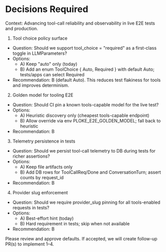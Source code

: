 # Decisions Required

Context: Advancing tool-call reliability and observability in live E2E tests and production.

1) Tool choice policy surface
- Question: Should we support tool_choice = "required" as a first-class toggle in LLMParameters?
- Options:
  - A) Keep "auto" only (today)
  - B) Add an enum ToolChoice { Auto, Required } with default Auto; tests/apps can select Required
- Recommendation: B (default Auto). This reduces test flakiness for tools and improves determinism.

2) Golden model for tooling E2E
- Question: Should CI pin a known tools-capable model for the live test?
- Options:
  - A) Heuristic discovery only (cheapest tools-capable endpoint)
  - B) Allow override via env PLOKE_E2E_GOLDEN_MODEL; fall back to heuristic
- Recommendation: B

3) Telemetry persistence in tests
- Question: Should we persist tool-call telemetry to DB during tests for richer assertions?
- Options:
  - A) Keep file artifacts only
  - B) Add DB rows for ToolCallReq/Done and ConversationTurn; assert counts by request_id
- Recommendation: B

4) Provider slug enforcement
- Question: Should we require provider_slug pinning for all tools-enabled requests in tests?
- Options:
  - A) Best-effort hint (today)
  - B) Hard requirement in tests; skip when not available
- Recommendation: B

Please review and approve defaults. If accepted, we will create follow-up PR(s) to implement 1–4.
